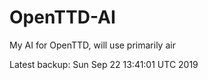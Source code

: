 # OpenTTD-AI
My AI for OpenTTD, will use primarily air

Latest backup: Sun Sep 22 13:41:01 UTC 2019
